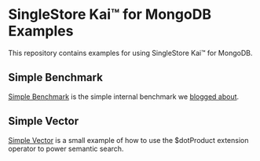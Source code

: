 # SingleStore Kai™ for MongoDB Examples

This repository contains examples for using SingleStore Kai™ for MongoDB.

## Simple Benchmark

[Simple Benchmark](./simple-benchmark/) is the simple internal benchmark we
[blogged about](http://singlestore.com/blog/singlestore-kai-real-time-analytics-benchmarks).

## Simple Vector

[Simple Vector](./simple-vector/) is a small example of how to use the
$dotProduct extension operator to power semantic search.
